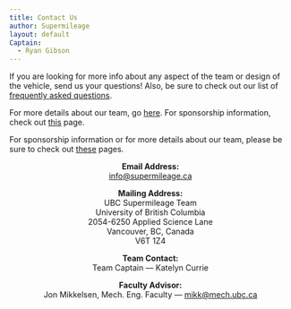 ```yaml
---
title: Contact Us
author: Supermileage
layout: default
Captain:
  - Ryan Gibson
---
```

If you are looking for more info about any aspect of the team or design of the vehicle, send us your questions! Also, be sure to check out our list of [frequently asked questions][1].

For more details about our team, go [here](/about/team.html). For sponsorship information, check out [this](/sponsors/) page.

For sponsorship information or for more details about our team, please be sure to check out [these][2] pages.

<p style="text-align: center;">
  <strong>Email Address:</strong><br />
  <a href="mailto:info@supermileage.ca">info@supermileage.ca</a>
</p>

<p style="text-align: center;">
  <strong>Mailing Address:</strong><br />
  UBC Supermileage Team<br /> University of British Columbia<br /> 2054-6250 Applied Science Lane<br /> Vancouver, BC, Canada<br /> V6T 1Z4
</p>

<p style="text-align: center;">
  <strong>Team Contact:</strong><br />
  Team Captain &mdash; Katelyn Currie
</p>

<p style="text-align: center;">
  <strong>Faculty Advisor:</strong><br />
  Jon Mikkelsen, Mech. Eng. Faculty &mdash; <a href="mailto:mikk@mech.ubc.ca">mikk@mech.ubc.ca</a>
</p>

 [1]: /about/faq.html
 [2]: /index.php/sponsors/
